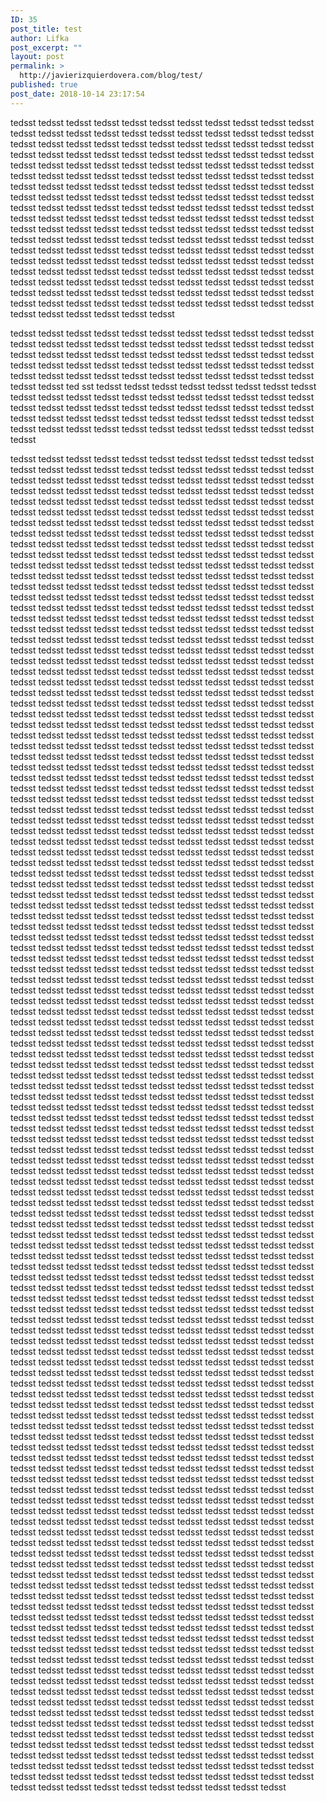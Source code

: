 ```yaml
---
ID: 35
post_title: test
author: Lifka
post_excerpt: ""
layout: post
permalink: >
  http://javierizquierdovera.com/blog/test/
published: true
post_date: 2018-10-14 23:17:54
---
```

<p>tedsst tedsst tedsst tedsst tedsst tedsst tedsst tedsst tedsst tedsst tedsst tedsst tedsst tedsst tedsst tedsst tedsst tedsst tedsst tedsst tedsst tedsst tedsst tedsst tedsst tedsst tedsst tedsst tedsst tedsst tedsst tedsst tedsst tedsst tedsst tedsst tedsst tedsst tedsst tedsst tedsst tedsst tedsst tedsst tedsst tedsst tedsst tedsst tedsst tedsst tedsst tedsst tedsst tedsst tedsst tedsst tedsst tedsst tedsst tedsst tedsst tedsst tedsst tedsst tedsst tedsst tedsst tedsst tedsst tedsst tedsst tedsst tedsst tedsst tedsst tedsst tedsst tedsst tedsst tedsst tedsst tedsst tedsst tedsst tedsst tedsst tedsst tedsst tedsst tedsst tedsst tedsst tedsst tedsst tedsst tedsst tedsst tedsst tedsst tedsst tedsst tedsst tedsst tedsst tedsst tedsst tedsst tedsst tedsst tedsst tedsst tedsst tedsst tedsst tedsst tedsst tedsst tedsst tedsst tedsst tedsst tedsst tedsst tedsst tedsst tedsst tedsst tedsst tedsst tedsst tedsst tedsst tedsst tedsst tedsst tedsst tedsst tedsst tedsst tedsst tedsst tedsst tedsst tedsst tedsst tedsst tedsst tedsst tedsst tedsst tedsst tedsst tedsst tedsst tedsst tedsst tedsst tedsst tedsst tedsst tedsst tedsst tedsst tedsst tedsst tedsst tedsst tedsst tedsst tedsst tedsst tedsst tedsst tedsst tedsst tedsst tedsst tedsst tedsst tedsst tedsst tedsst tedsst tedsst tedsst tedsst tedsst tedsst tedsst tedsst tedsst tedsst tedsst tedsst tedsst tedsst tedsst tedsst tedsst tedsst tedsst tedsst tedsst tedsst</p>

<p>tedsst tedsst tedsst tedsst tedsst tedsst tedsst tedsst tedsst tedsst tedsst tedsst tedsst tedsst tedsst tedsst tedsst tedsst tedsst tedsst tedsst tedsst tedsst tedsst tedsst tedsst tedsst tedsst tedsst tedsst tedsst tedsst tedsst tedsst tedsst tedsst tedsst tedsst tedsst tedsst tedsst tedsst
 tedsst tedsst tedsst tedsst tedsst tedsst tedsst tedsst tedsst tedsst tedsst tedsst tedsst tedsst tedsst ted
sst tedsst tedsst tedsst tedsst tedsst tedsst tedsst tedsst tedsst tedsst tedsst tedsst tedsst tedsst tedsst tedsst tedsst tedsst tedsst tedsst tedsst tedsst tedsst tedsst tedsst tedsst tedsst tedsst tedsst tedsst tedsst tedsst tedsst tedsst tedsst tedsst tedsst tedsst tedsst tedsst tedsst tedsst tedsst tedsst tedsst tedsst tedsst tedsst tedsst tedsst tedsst tedsst tedsst</p>

<p>tedsst tedsst tedsst tedsst tedsst tedsst tedsst tedsst tedsst tedsst tedsst tedsst tedsst tedsst tedsst tedsst tedsst tedsst tedsst tedsst tedsst tedsst tedsst tedsst tedsst tedsst tedsst tedsst tedsst tedsst tedsst tedsst tedsst tedsst tedsst tedsst tedsst tedsst tedsst tedsst tedsst tedsst tedsst tedsst tedsst tedsst tedsst tedsst tedsst tedsst tedsst tedsst tedsst tedsst tedsst tedsst tedsst tedsst tedsst tedsst tedsst tedsst tedsst tedsst tedsst tedsst tedsst tedsst tedsst tedsst tedsst tedsst tedsst tedsst tedsst tedsst tedsst tedsst tedsst tedsst tedsst tedsst tedsst tedsst tedsst tedsst tedsst tedsst tedsst tedsst tedsst tedsst tedsst tedsst tedsst tedsst tedsst tedsst tedsst tedsst tedsst tedsst tedsst tedsst tedsst tedsst tedsst tedsst tedsst tedsst tedsst tedsst tedsst tedsst tedsst tedsst tedsst tedsst tedsst tedsst tedsst tedsst tedsst tedsst tedsst tedsst tedsst tedsst tedsst tedsst tedsst tedsst tedsst tedsst tedsst tedsst tedsst tedsst tedsst tedsst tedsst tedsst tedsst tedsst tedsst tedsst tedsst tedsst tedsst tedsst tedsst tedsst tedsst tedsst tedsst tedsst tedsst tedsst tedsst tedsst tedsst tedsst tedsst tedsst tedsst tedsst tedsst tedsst tedsst tedsst tedsst tedsst tedsst tedsst tedsst tedsst tedsst tedsst tedsst tedsst tedsst tedsst tedsst tedsst tedsst tedsst tedsst tedsst tedsst tedsst tedsst tedsst tedsst tedsst tedsst tedsst tedsst tedsst tedsst tedsst tedsst tedsst tedsst tedsst tedsst tedsst tedsst tedsst tedsst tedsst tedsst tedsst tedsst tedsst tedsst tedsst tedsst tedsst tedsst tedsst tedsst tedsst tedsst tedsst tedsst tedsst tedsst tedsst tedsst tedsst tedsst tedsst tedsst tedsst tedsst tedsst tedsst tedsst tedsst tedsst tedsst tedsst tedsst tedsst tedsst tedsst tedsst tedsst tedsst tedsst tedsst tedsst tedsst tedsst tedsst tedsst tedsst tedsst tedsst tedsst tedsst tedsst tedsst tedsst tedsst tedsst tedsst tedsst tedsst tedsst tedsst tedsst tedsst tedsst tedsst tedsst tedsst tedsst tedsst tedsst tedsst tedsst tedsst tedsst tedsst tedsst tedsst tedsst tedsst tedsst tedsst tedsst tedsst tedsst tedsst tedsst tedsst tedsst tedsst tedsst tedsst tedsst tedsst tedsst tedsst tedsst tedsst tedsst tedsst tedsst tedsst tedsst tedsst tedsst tedsst tedsst tedsst tedsst tedsst tedsst tedsst tedsst tedsst tedsst tedsst tedsst tedsst tedsst tedsst tedsst tedsst tedsst tedsst tedsst tedsst tedsst tedsst tedsst tedsst tedsst tedsst tedsst tedsst tedsst tedsst tedsst tedsst tedsst tedsst tedsst tedsst tedsst tedsst tedsst tedsst tedsst tedsst tedsst tedsst tedsst tedsst tedsst tedsst tedsst tedsst tedsst tedsst tedsst tedsst tedsst tedsst tedsst tedsst tedsst tedsst tedsst tedsst tedsst tedsst tedsst tedsst tedsst tedsst tedsst tedsst tedsst tedsst tedsst tedsst tedsst tedsst tedsst tedsst tedsst tedsst tedsst tedsst tedsst tedsst tedsst tedsst tedsst tedsst tedsst tedsst tedsst tedsst tedsst tedsst tedsst tedsst tedsst tedsst tedsst tedsst tedsst tedsst tedsst tedsst tedsst tedsst tedsst tedsst tedsst tedsst tedsst tedsst tedsst tedsst tedsst tedsst tedsst tedsst tedsst tedsst tedsst tedsst tedsst tedsst tedsst tedsst tedsst tedsst tedsst tedsst tedsst tedsst tedsst tedsst tedsst tedsst tedsst tedsst tedsst tedsst tedsst tedsst tedsst tedsst tedsst tedsst tedsst tedsst tedsst tedsst tedsst tedsst tedsst tedsst tedsst tedsst tedsst tedsst tedsst tedsst tedsst tedsst tedsst tedsst tedsst tedsst tedsst tedsst tedsst tedsst tedsst tedsst tedsst tedsst tedsst tedsst tedsst tedsst tedsst tedsst tedsst tedsst tedsst tedsst tedsst tedsst tedsst tedsst tedsst tedsst tedsst tedsst tedsst tedsst tedsst tedsst tedsst tedsst tedsst tedsst tedsst tedsst tedsst tedsst tedsst tedsst tedsst tedsst tedsst tedsst tedsst tedsst tedsst tedsst tedsst tedsst tedsst tedsst tedsst tedsst tedsst tedsst tedsst tedsst tedsst tedsst tedsst tedsst tedsst tedsst tedsst tedsst tedsst tedsst tedsst tedsst tedsst tedsst tedsst tedsst tedsst tedsst tedsst tedsst tedsst tedsst tedsst tedsst tedsst tedsst tedsst tedsst tedsst tedsst tedsst tedsst tedsst tedsst tedsst tedsst tedsst tedsst tedsst tedsst tedsst tedsst tedsst tedsst tedsst tedsst tedsst tedsst tedsst tedsst tedsst tedsst tedsst tedsst tedsst tedsst tedsst tedsst tedsst tedsst tedsst tedsst tedsst tedsst tedsst tedsst tedsst tedsst tedsst tedsst tedsst tedsst tedsst tedsst tedsst tedsst tedsst tedsst tedsst tedsst tedsst tedsst tedsst tedsst tedsst tedsst tedsst tedsst tedsst tedsst tedsst tedsst tedsst tedsst tedsst tedsst tedsst tedsst tedsst tedsst tedsst tedsst tedsst tedsst tedsst tedsst tedsst tedsst tedsst tedsst tedsst tedsst tedsst tedsst tedsst tedsst tedsst tedsst tedsst tedsst tedsst tedsst tedsst tedsst tedsst tedsst tedsst tedsst tedsst tedsst tedsst tedsst tedsst tedsst tedsst tedsst tedsst tedsst tedsst tedsst tedsst tedsst tedsst tedsst tedsst tedsst tedsst tedsst tedsst tedsst tedsst tedsst tedsst tedsst tedsst tedsst tedsst tedsst tedsst tedsst tedsst tedsst tedsst tedsst tedsst tedsst tedsst tedsst tedsst tedsst tedsst tedsst tedsst tedsst tedsst tedsst tedsst tedsst tedsst tedsst tedsst tedsst tedsst tedsst tedsst tedsst tedsst tedsst tedsst tedsst tedsst tedsst tedsst tedsst tedsst tedsst tedsst tedsst tedsst tedsst tedsst tedsst tedsst tedsst tedsst tedsst tedsst tedsst tedsst tedsst tedsst tedsst tedsst tedsst tedsst tedsst tedsst tedsst tedsst tedsst tedsst tedsst tedsst tedsst tedsst tedsst tedsst tedsst tedsst tedsst tedsst tedsst tedsst tedsst tedsst tedsst tedsst tedsst tedsst tedsst tedsst tedsst tedsst tedsst tedsst tedsst tedsst tedsst tedsst tedsst tedsst tedsst tedsst tedsst tedsst tedsst tedsst tedsst tedsst tedsst tedsst tedsst tedsst tedsst tedsst tedsst tedsst tedsst tedsst tedsst tedsst tedsst tedsst tedsst tedsst tedsst tedsst tedsst tedsst tedsst tedsst tedsst tedsst tedsst tedsst tedsst tedsst tedsst tedsst tedsst tedsst tedsst tedsst tedsst tedsst tedsst tedsst tedsst tedsst tedsst tedsst tedsst tedsst tedsst tedsst tedsst tedsst tedsst tedsst tedsst tedsst tedsst tedsst tedsst tedsst tedsst tedsst tedsst tedsst tedsst tedsst tedsst tedsst tedsst tedsst tedsst tedsst tedsst tedsst tedsst tedsst tedsst tedsst tedsst tedsst tedsst tedsst tedsst tedsst tedsst tedsst tedsst tedsst tedsst tedsst tedsst tedsst tedsst tedsst tedsst tedsst tedsst tedsst tedsst tedsst tedsst tedsst tedsst tedsst tedsst tedsst tedsst tedsst tedsst tedsst tedsst tedsst tedsst tedsst tedsst tedsst tedsst tedsst tedsst tedsst tedsst tedsst tedsst tedsst tedsst tedsst tedsst tedsst tedsst tedsst tedsst tedsst tedsst tedsst tedsst tedsst tedsst tedsst tedsst tedsst tedsst tedsst tedsst tedsst tedsst tedsst tedsst tedsst tedsst tedsst tedsst tedsst tedsst tedsst tedsst tedsst tedsst tedsst tedsst tedsst tedsst tedsst tedsst tedsst tedsst tedsst tedsst tedsst tedsst tedsst tedsst tedsst tedsst tedsst tedsst tedsst tedsst tedsst tedsst tedsst tedsst tedsst tedsst tedsst tedsst tedsst tedsst tedsst tedsst tedsst tedsst tedsst tedsst tedsst tedsst tedsst tedsst tedsst tedsst tedsst tedsst tedsst tedsst tedsst tedsst tedsst tedsst tedsst tedsst tedsst tedsst tedsst tedsst tedsst tedsst tedsst tedsst tedsst tedsst tedsst tedsst tedsst tedsst tedsst tedsst tedsst tedsst tedsst tedsst tedsst tedsst tedsst tedsst tedsst tedsst tedsst tedsst tedsst tedsst tedsst tedsst tedsst tedsst tedsst tedsst tedsst tedsst tedsst tedsst tedsst tedsst tedsst tedsst tedsst tedsst tedsst tedsst tedsst tedsst tedsst tedsst tedsst tedsst tedsst tedsst tedsst tedsst tedsst tedsst tedsst tedsst tedsst tedsst tedsst tedsst tedsst tedsst tedsst tedsst tedsst tedsst tedsst tedsst tedsst tedsst tedsst tedsst tedsst tedsst tedsst tedsst tedsst tedsst tedsst tedsst tedsst tedsst tedsst tedsst tedsst tedsst tedsst tedsst tedsst tedsst tedsst tedsst tedsst tedsst tedsst tedsst tedsst tedsst tedsst tedsst tedsst tedsst tedsst tedsst tedsst tedsst tedsst tedsst tedsst tedsst tedsst tedsst tedsst tedsst tedsst tedsst tedsst tedsst tedsst tedsst tedsst tedsst tedsst tedsst tedsst tedsst tedsst tedsst tedsst tedsst tedsst tedsst tedsst tedsst tedsst tedsst tedsst tedsst tedsst tedsst tedsst tedsst tedsst tedsst tedsst tedsst tedsst tedsst tedsst tedsst tedsst tedsst tedsst tedsst tedsst tedsst tedsst tedsst tedsst tedsst tedsst tedsst tedsst tedsst tedsst tedsst tedsst tedsst tedsst tedsst tedsst tedsst tedsst tedsst tedsst tedsst tedsst tedsst tedsst tedsst tedsst tedsst tedsst tedsst tedsst tedsst tedsst tedsst tedsst tedsst tedsst tedsst tedsst tedsst tedsst tedsst tedsst tedsst tedsst tedsst tedsst tedsst tedsst tedsst tedsst tedsst tedsst tedsst tedsst tedsst tedsst tedsst tedsst tedsst tedsst tedsst tedsst tedsst tedsst tedsst tedsst tedsst tedsst tedsst tedsst tedsst tedsst tedsst tedsst tedsst tedsst tedsst tedsst tedsst tedsst tedsst tedsst tedsst tedsst tedsst tedsst tedsst tedsst tedsst tedsst tedsst tedsst tedsst tedsst tedsst tedsst tedsst tedsst tedsst tedsst tedsst tedsst tedsst tedsst tedsst tedsst tedsst tedsst tedsst tedsst tedsst tedsst tedsst tedsst tedsst tedsst tedsst tedsst tedsst tedsst tedsst tedsst tedsst tedsst tedsst tedsst tedsst tedsst tedsst tedsst tedsst tedsst tedsst tedsst tedsst tedsst tedsst tedsst tedsst tedsst tedsst tedsst tedsst tedsst tedsst tedsst tedsst tedsst tedsst tedsst tedsst tedsst tedsst tedsst tedsst tedsst tedsst tedsst tedsst tedsst tedsst tedsst tedsst tedsst tedsst tedsst tedsst tedsst tedsst tedsst tedsst tedsst tedsst tedsst tedsst tedsst tedsst tedsst tedsst tedsst tedsst tedsst tedsst tedsst tedsst tedsst tedsst tedsst tedsst tedsst tedsst tedsst tedsst tedsst tedsst tedsst tedsst tedsst tedsst tedsst tedsst tedsst tedsst tedsst tedsst tedsst tedsst tedsst tedsst tedsst tedsst tedsst tedsst tedsst tedsst tedsst tedsst tedsst tedsst tedsst tedsst</p>